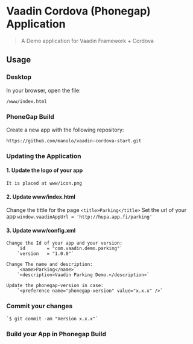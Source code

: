 # Vaadin Cordova (Phonegap) Application

> A Demo application for Vaadin Framework + Cordova

## Usage

### Desktop

In your browser, open the file:

    /www/index.html

### PhoneGap Build

Create a new app with the following repository:

    https://github.com/manolo/vaadin-cordova-start.git

### Updating the Application

#### 1. Update the logo of your app

    It is placed at www/icon.png

#### 2. Update www/index.html

   Change the tittle for the page `<title>Parking</title>`
   Set the url of your app `window.vaadinAppUrl = 'http://hupa.app.fi/parking'`

#### 3. Update www/config.xml
   
    Change the Id of your app and your version:
        `id        = "com.vaadin.demo.parking"`
        `version   = "1.0.0"`

    Change The name and description:
        `<name>Parking</name>`
        `<description>Vaadin Parking Demo.</description>`

    Update the phonegap-version in case:
        `<preference name="phonegap-version" value="x.x.x" />`

### Commit your changes

    `$ git commit -am "Version x.x.x"`

### Build your App in Phonegap Build

